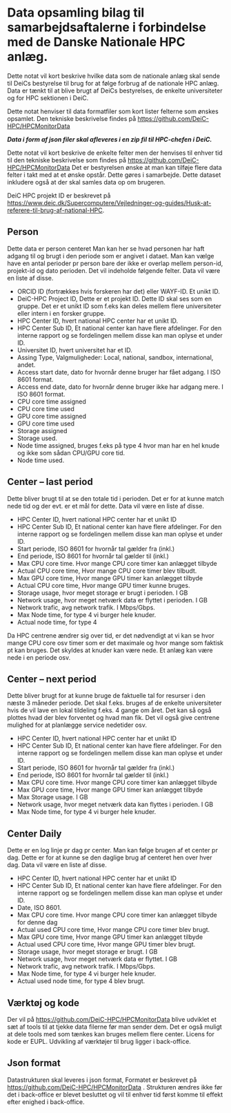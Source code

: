 # Data opsamling bilag til samarbejdsaftalerne i forbindelse med de Danske Nationale HPC anlæg.
Dette notat vil kort beskrive hvilke data som de nationale anlæg skal sende til DeiCs bestyrelse til brug for at følge forbrug af de nationale HPC anlæg. Data er tænkt til at blive brugt af DeiCs bestyrelses, de enkelte universiteter og for HPC sektionen i DeiC.

Dette notat henviser til data formatfiler som kort lister felterne som ønskes opsamlet. Den tekniske beskrivelse findes på https://github.com/DeiC-HPC/HPCMonitorData 

_**Data i form af json filer skal afleveres i en zip fil til HPC-chefen i DeiC.**_ 

Dette notat vil kort beskrive de enkelte felter men der henvises til enhver tid til den tekniske beskrivelse som findes på https://github.com/DeiC-HPC/HPCMonitorData 
Det er bestyrelsen ønske at man kan tilføje flere data felter i takt med at et ønske opstår. Dette gøres i samarbejde. Dette dataset inkludere også at der skal samles data op om brugeren.

DeiC HPC projekt ID er beskrevet på https://www.deic.dk/Supercomputere/Vejledninger-og-guides/Husk-at-referere-til-brug-af-national-HPC.

## Person
Dette data er person centeret Man kan her se hvad personen har haft adgang til og brugt i den periode som er angivet i dataet. Man kan vælge have en antal perioder pr person bare der ikke er overlap mellem person-id, projekt-id og dato perioden. Det vil indeholde følgende felter. Data vil være en liste af disse.
* ORCID ID (fortrækkes hvis forskeren har det) eller WAYF-ID. Et unikt ID.
*	DeiC-HPC Project ID, Dette er et projekt ID. Dette ID skal ses som en gruppe. Det er et unikt ID som f.eks kan deles mellem flere universiteter eller intern i en forsker gruppe.
*	HPC Center ID, hvert national HPC center har et unikt ID.
*	HPC Center Sub ID, Et national center kan have flere afdelinger. For den interne rapport og se fordelingen mellem disse kan man oplyse et under ID.
*	Universitet ID, hvert universitet har et ID.
*	Assing Type, Valgmuligheder: Local, national, sandbox, international, andet.
*	Access start date, dato for hvornår denne bruger har fået adgang. I ISO 8601 format.
*	Access end date, dato for hvornår denne bruger ikke har adgang mere. I ISO 8601 format.
*	CPU core time assigned
*	CPU core time used
*	GPU core time assigned
*	GPU core time used
*	Storage assigned
*	Storage used.
*	Node time assigned, bruges f.eks på type 4 hvor man har en hel knude og ikke som sådan CPU/GPU core tid.
*	Node time used.
## Center – last period
Dette bliver brugt til at se den totale tid i perioden. Det er for at kunne match nede tid og der evt. er et mål for dette. Data vil være en liste af disse.
*	HPC Center ID, hvert national HPC center har et unikt ID
*	HPC Center Sub ID, Et national center kan have flere afdelinger. For den interne rapport og se fordelingen mellem disse kan man oplyse et under ID.
*	Start periode, ISO 8601 for hvornår tal gælder fra (inkl.)
*	End periode, ISO 8601 for hvornår tal gælder til (inkl.)
*	Max CPU core time. Hvor mange CPU core timer kan anlægget tilbyde
*	Actual CPU core time, Hvor mange CPU core timer blev tilbudt.
*	Max GPU core time, Hvor mange GPU timer kan anlægget tilbyde
*	Actual CPU core time, Hvor mange GPU timer kunne bruges.
*	Storage usage, hvor meget storage er brugt i perioden. I GB
*	Network usage, hvor meget netværk data er flyttet i perioden. I GB
*	Network trafic, avg network trafik. I Mbps/Gbps.
*	Max Node time, for type 4 vi burger hele knuder.
*	Actual node time, for type 4

Da HPC centrene ændrer sig over tid, er det nødvendigt at vi kan se hvor mange CPU core osv timer som er det maximale og hvor mange som faktisk pt kan bruges. Det skyldes at knuder kan være nede. Et anlæg kan være nede i en periode osv.
## Center – next period
Dette bliver brugt for at kunne bruge de faktuelle tal for resurser i den næste 3 måneder periode. Det skal f.eks. bruges af de enkelte universiteter hvis de vil lave en lokal tildeling f.eks. 4 gange om året. Det kan så også plottes hvad der blev forventet og hvad man fik. Det vil også give centrene mulighed for at planlægge service nedetider osv.
*	HPC Center ID, hvert national HPC center har et unikt ID
*	HPC Center Sub ID, Et national center kan have flere afdelinger. For den interne rapport og se fordelingen mellem disse kan man oplyse et under ID. 
*	Start periode, ISO 8601 for hvornår tal gælder fra (inkl.)
*	End periode, ISO 8601 for hvornår tal gælder til (inkl.)
*	Max CPU core time. Hvor mange CPU core timer kan anlægget tilbyde
*	Max GPU core time, Hvor mange GPU timer kan anlægget tilbyde
*	Max Storage usage. I GB
*	Network usage, hvor meget netværk data kan flyttes i perioden. I GB
*	Max Node time, for type 4 vi burger hele knuder. 

## Center Daily
Dette er en log linje pr dag pr center. Man kan følge brugen af et center pr dag. Dette er for at kunne se den daglige brug af centeret hen over hver dag. Data vil være en liste af disse.
*	HPC Center ID, hvert national HPC center har et unikt ID
*	HPC Center Sub ID, Et national center kan have flere afdelinger. For den interne rapport og se fordelingen mellem disse kan man oplyse et under ID. 
*	Date, ISO 8601.
*	Max CPU core time. Hvor mange CPU core timer kan anlægget tilbyde for denne dag
*	Actual used CPU core time, Hvor mange CPU core timer blev brugt.
*	Max GPU core time, Hvor mange GPU timer kan anlægget tilbyde
*	Actual used CPU core time, Hvor mange GPU timer blev brugt.
*	Storage usage, hvor meget storage er brugt. I GB
*	Network usage, hvor meget netværk data er flyttet. I GB
*	Network trafic, avg network trafik. I Mbps/Gbps.
*	Max Node time, for type 4 vi burger hele knuder.
*	Actual used node time, for type 4 blev brugt.

## Værktøj og kode
Der vil på https://github.com/DeiC-HPC/HPCMonitorData blive udviklet et sæt af tools til at tjekke data filerne før man sender dem. Det er også muligt at dele tools med som tænkes kan bruges mellem flere center. Licens for kode er EUPL. Udvikling af værktøjer til brug ligger i back-office.
## Json format
Datastrukturen skal leveres i json format, Formatet er beskrevet på https://github.com/DeiC-HPC/HPCMonitorData . Strukturen ændres ikke før det i back-office er blevet besluttet og vil til enhver tid først komme til effekt efter enighed i back-office. 

